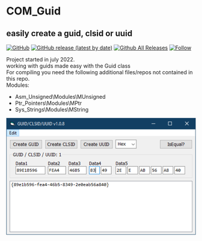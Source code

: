 # COM_Guid  
## easily create a guid, clsid or uuid  

[![GitHub](https://img.shields.io/github/license/OlimilO1402/COM_Guid?style=plastic)](https://github.com/OlimilO1402/COM_Guid>/blob/master/LICENSE) 
[![GitHub release (latest by date)](https://img.shields.io/github/v/release/OlimilO1402/COM_Guid?style=plastic)](https://github.com/OlimilO1402/COM_Guid/releases/latest)
[![Github All Releases](https://img.shields.io/github/downloads/OlimilO1402/COM_Guid/total.svg)](https://github.com/OlimilO1402/COM_Guid/releases/download/v1.0.11/COMGuid_v1.0.11.zip)
[![Follow](https://img.shields.io/github/followers/OlimilO1402.svg?style=social&label=Follow&maxAge=2592000)](https://github.com/OlimilO1402/COM_Guid/watchers)

Project started in july 2022.  
working with guids made easy with the Guid class  
For compiling you need the following additional files/repos not contained in this repo.  
Modules:
* Asm_Unsigned\Modules\MUnsigned  
* Ptr_Pointers\Modules\MPtr  
*  Sys_Strings\Modules\MString  
  
![COMGuid Image](Resources/COMGuid.png "COMGuid Image")

